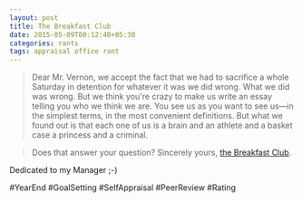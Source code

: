 ```yaml
---
layout: post
title: The Breakfast Club
date: 2015-05-09T00:12:40+05:30
categories: rants
tags: appraisal office rant
---
```


>Dear Mr. Vernon, we accept the fact that we had to sacrifice a whole Saturday in detention for whatever it was we did wrong. What we did was wrong. But we think you're crazy to make us write an essay telling you who we think we are. You see us as you want to see us—in the simplest terms, in the most convenient definitions. But what we found out is that each one of us is a brain and an athlete and a basket case a princess and a criminal.

>Does that answer your question? Sincerely yours, [the Breakfast Club][1].

Dedicated to my Manager ;-)

\#YearEnd \#GoalSetting \#SelfAppraisal \#PeerReview \#Rating

[1]: http://www.imdb.com/title/tt0088847/quotes?item=qt0475594  "The Breakfast Club"
